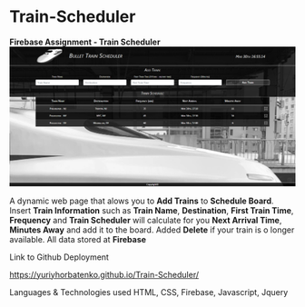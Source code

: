 # Train-Scheduler
**Firebase Assignment - Train Scheduler**
![](img/Train-Scheduler.jpg)

A dynamic web page that alows you to **Add Trains** to **Schedule Board**. Insert **Train Information** such as **Train Name**, **Destination**, **First Train Time**, **Frequency** and **Train Scheduler** will calculate for you **Next Arrival Time**, **Minutes Away** and add it to the board. Added **Delete** if your train is o longer available. All data stored at **Firebase**

Link to Github Deployment

https://yuriyhorbatenko.github.io/Train-Scheduler/

Languages & Technologies used
HTML, CSS, Firebase, Javascript, Jquery
